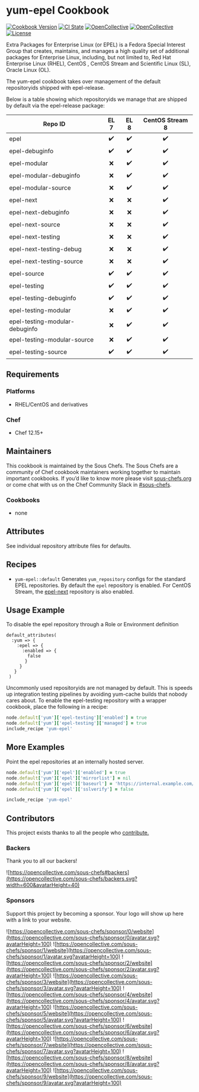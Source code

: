 # yum-epel Cookbook

[![Cookbook Version](https://img.shields.io/cookbook/v/yum-epel.svg)](https://supermarket.chef.io/cookbooks/yum-epel)
[![CI State](https://github.com/sous-chefs/yum-epel/workflows/ci/badge.svg)](https://github.com/sous-chefs/yum-epel/actions?query=workflow%3Aci)
[![OpenCollective](https://opencollective.com/sous-chefs/backers/badge.svg)](#backers)
[![OpenCollective](https://opencollective.com/sous-chefs/sponsors/badge.svg)](#sponsors)
[![License](https://img.shields.io/badge/License-Apache%202.0-green.svg)](https://opensource.org/licenses/Apache-2.0)

Extra Packages for Enterprise Linux (or EPEL) is a Fedora Special Interest Group that creates, maintains, and manages a high quality set of additional packages for Enterprise Linux, including, but not limited to, Red Hat Enterprise Linux (RHEL), CentOS , CentOS Stream and Scientific Linux (SL), Oracle Linux (OL).

The yum-epel cookbook takes over management of the default repositoryids shipped with epel-release.

Below is a table showing which repositoryids we manage that are shipped by default via the epel-release package:

| Repo ID                        | EL 7             | EL 8             | CentOS Stream 8  |
| ------------------------------ | :--------------: | :--------------: | :--------------: |
| epel                           |:heavy_check_mark:|:heavy_check_mark:|:heavy_check_mark:|
| epel-debuginfo                 |:heavy_check_mark:|:heavy_check_mark:|:heavy_check_mark:|
| epel-modular                   |       :x:        |:heavy_check_mark:|:heavy_check_mark:|
| epel-modular-debuginfo         |       :x:        |:heavy_check_mark:|:heavy_check_mark:|
| epel-modular-source            |       :x:        |:heavy_check_mark:|:heavy_check_mark:|
| epel-next                      |       :x:        |       :x:        |:heavy_check_mark:|
| epel-next-debuginfo            |       :x:        |       :x:        |:heavy_check_mark:|
| epel-next-source               |       :x:        |       :x:        |:heavy_check_mark:|
| epel-next-testing              |       :x:        |       :x:        |:heavy_check_mark:|
| epel-next-testing-debug        |       :x:        |       :x:        |:heavy_check_mark:|
| epel-next-testing-source       |       :x:        |       :x:        |:heavy_check_mark:|
| epel-source                    |:heavy_check_mark:|:heavy_check_mark:|:heavy_check_mark:|
| epel-testing                   |:heavy_check_mark:|:heavy_check_mark:|:heavy_check_mark:|
| epel-testing-debuginfo         |:heavy_check_mark:|:heavy_check_mark:|:heavy_check_mark:|
| epel-testing-modular           |       :x:        |:heavy_check_mark:|:heavy_check_mark:|
| epel-testing-modular-debuginfo |       :x:        |:heavy_check_mark:|:heavy_check_mark:|
| epel-testing-modular-source    |       :x:        |:heavy_check_mark:|:heavy_check_mark:|
| epel-testing-source            |:heavy_check_mark:|:heavy_check_mark:|:heavy_check_mark:|

## Requirements

### Platforms

- RHEL/CentOS and derivatives

### Chef

- Chef 12.15+

## Maintainers

This cookbook is maintained by the Sous Chefs. The Sous Chefs are a community of Chef cookbook maintainers working together to maintain important cookbooks. If you’d like to know more please visit [sous-chefs.org](https://sous-chefs.org/) or come chat with us on the Chef Community Slack in [#sous-chefs](https://chefcommunity.slack.com/messages/C2V7B88SF).

### Cookbooks

- none

## Attributes

See individual repository attribute files for defaults.

## Recipes

- `yum-epel::default` Generates `yum_repository` configs for the standard EPEL repositories. By default the `epel` repository is enabled. For CentOS Stream, the [epel-next](https://docs.fedoraproject.org/en-US/epel/#what_is_epel_next) repository is also enabled.

## Usage Example

To disable the epel repository through a Role or Environment definition

```
default_attributes(
  :yum => {
    :epel => {
      :enabled => {
        false
       }
     }
   }
 )
```

Uncommonly used repositoryids are not managed by default. This is speeds up integration testing pipelines by avoiding yum-cache builds that nobody cares about. To enable the epel-testing repository with a wrapper cookbook, place the following in a recipe:

```ruby
node.default['yum']['epel-testing']['enabled'] = true
node.default['yum']['epel-testing']['managed'] = true
include_recipe 'yum-epel'
```

## More Examples

Point the epel repositories at an internally hosted server.

```ruby
node.default['yum']['epel']['enabled'] = true
node.default['yum']['epel']['mirrorlist'] = nil
node.default['yum']['epel']['baseurl'] = 'https://internal.example.com/centos/7/os/x86_64'
node.default['yum']['epel']['sslverify'] = false

include_recipe 'yum-epel'
```

## Contributors

This project exists thanks to all the people who [contribute.](https://opencollective.com/sous-chefs/contributors.svg?width=890&button=false)

### Backers

Thank you to all our backers!

![https://opencollective.com/sous-chefs#backers](https://opencollective.com/sous-chefs/backers.svg?width=600&avatarHeight=40)

### Sponsors

Support this project by becoming a sponsor. Your logo will show up here with a link to your website.

![https://opencollective.com/sous-chefs/sponsor/0/website](https://opencollective.com/sous-chefs/sponsor/0/avatar.svg?avatarHeight=100)
![https://opencollective.com/sous-chefs/sponsor/1/website](https://opencollective.com/sous-chefs/sponsor/1/avatar.svg?avatarHeight=100)
![https://opencollective.com/sous-chefs/sponsor/2/website](https://opencollective.com/sous-chefs/sponsor/2/avatar.svg?avatarHeight=100)
![https://opencollective.com/sous-chefs/sponsor/3/website](https://opencollective.com/sous-chefs/sponsor/3/avatar.svg?avatarHeight=100)
![https://opencollective.com/sous-chefs/sponsor/4/website](https://opencollective.com/sous-chefs/sponsor/4/avatar.svg?avatarHeight=100)
![https://opencollective.com/sous-chefs/sponsor/5/website](https://opencollective.com/sous-chefs/sponsor/5/avatar.svg?avatarHeight=100)
![https://opencollective.com/sous-chefs/sponsor/6/website](https://opencollective.com/sous-chefs/sponsor/6/avatar.svg?avatarHeight=100)
![https://opencollective.com/sous-chefs/sponsor/7/website](https://opencollective.com/sous-chefs/sponsor/7/avatar.svg?avatarHeight=100)
![https://opencollective.com/sous-chefs/sponsor/8/website](https://opencollective.com/sous-chefs/sponsor/8/avatar.svg?avatarHeight=100)
![https://opencollective.com/sous-chefs/sponsor/9/website](https://opencollective.com/sous-chefs/sponsor/9/avatar.svg?avatarHeight=100)
